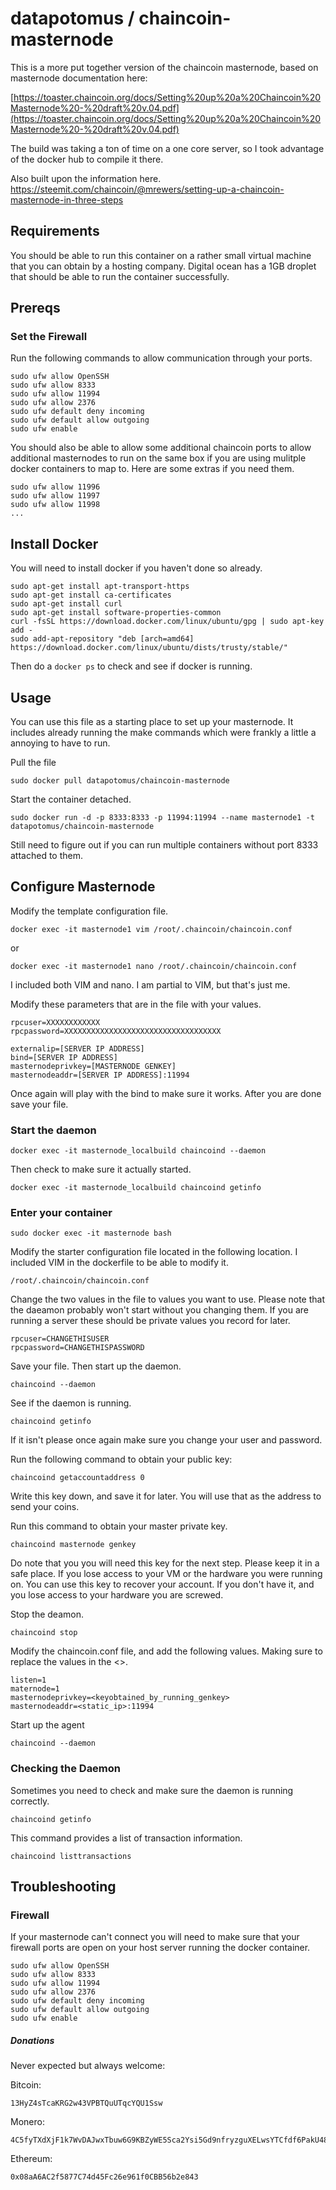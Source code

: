 
# datapotomus / chaincoin-masternode

This is a more put together version of the chaincoin masternode, based on masternode documentation here:

[https://toaster.chaincoin.org/docs/Setting%20up%20a%20Chaincoin%20Masternode%20-%20draft%20v.04.pdf](https://toaster.chaincoin.org/docs/Setting%20up%20a%20Chaincoin%20Masternode%20-%20draft%20v.04.pdf)
 
The build was taking a ton of time on a one core server, so I took advantage of the docker hub to compile it there.

Also built upon the information here. https://steemit.com/chaincoin/@mrewers/setting-up-a-chaincoin-masternode-in-three-steps

## Requirements
You should be able to run this container on a rather small virtual machine that you can obtain by a hosting company. 
Digital ocean has a 1GB droplet that should be able to run the container successfully.


## Prereqs
### Set the Firewall

Run the following commands to allow communication through your ports.

```
sudo ufw allow OpenSSH
sudo ufw allow 8333
sudo ufw allow 11994
sudo ufw allow 2376
sudo ufw default deny incoming
sudo ufw default allow outgoing
sudo ufw enable
```

You should also be able to allow some additional chaincoin ports to allow additional masternodes to run on the same box if you are using mulitple docker containers to map to. Here are some extras if you need them.

```
sudo ufw allow 11996
sudo ufw allow 11997
sudo ufw allow 11998
...
```

## Install Docker

You will need to install docker if you haven't done so already.

```
sudo apt-get install apt-transport-https
sudo apt-get install ca-certificates
sudo apt-get install curl
sudo apt-get install software-properties-common
curl -fsSL https://download.docker.com/linux/ubuntu/gpg | sudo apt-key add -
sudo add-apt-repository "deb [arch=amd64] https://download.docker.com/linux/ubuntu/dists/trusty/stable/"
```
Then do a `docker ps` to check and see if docker is running.


## Usage
You can use this file as a starting place to set up your masternode. It includes already running the make commands which were frankly a little a annoying to have to run. 

Pull the file


`sudo docker pull datapotomus/chaincoin-masternode`


Start the container detached.


`sudo docker run -d -p 8333:8333 -p 11994:11994 --name masternode1 -t datapotomus/chaincoin-masternode`


Still need to figure out if you can run multiple containers without port 8333 attached to them.



## Configure Masternode

Modify the template configuration file.

`docker exec -it masternode1 vim /root/.chaincoin/chaincoin.conf`

or

`docker exec -it masternode1 nano /root/.chaincoin/chaincoin.conf`


I included both VIM and nano.  I am partial to VIM, but that's just me.

Modify these parameters that are in the file with your values.

```
rpcuser=XXXXXXXXXXXX
rpcpassword=XXXXXXXXXXXXXXXXXXXXXXXXXXXXXXXXXXX

externalip=[SERVER IP ADDRESS]
bind=[SERVER IP ADDRESS]
masternodeprivkey=[MASTERNODE GENKEY]
masternodeaddr=[SERVER IP ADDRESS]:11994

```
Once again will play with the bind to make sure it works. After you are done save your file.

### Start the daemon

```
docker exec -it masternode_localbuild chaincoind --daemon
```

Then check to make sure it actually started.
```
docker exec -it masternode_localbuild chaincoind getinfo
```



### Enter your container
`sudo docker exec -it masternode bash`

Modify the starter configuration file located in the following location. I included VIM in the dockerfile to be able to modify it.

`/root/.chaincoin/chaincoin.conf`


Change the two values in the file to values you want to use. Please note that the daeamon probably won't start without you changing them. If you are running a server these should be private values you record for later.
```
rpcuser=CHANGETHISUSER
rpcpassword=CHANGETHISPASSWORD
```

Save your file. Then start up the daemon.

`chaincoind --daemon`

See if the daemon is running.

`chaincoind getinfo`

If it isn't please once again make sure you change your user and password.


Run the following command to obtain your public key:

`chaincoind getaccountaddress 0`

Write this key down, and save it for later. You will use that as the address to send your coins.

Run this command to obtain your master private key.

`chaincoind masternode genkey`


Do note that you you will need this key for the next step. Please keep it in a safe place. If you lose access to your VM or the hardware you were running on. You can use this key to recover your account. If you don't have it, and you lose access to your hardware you are screwed.


Stop the deamon.

`chaincoind stop`

Modify the chaincoin.conf file, and add the following values. Making sure to replace the values in the <>.

```
listen=1
maternode=1
masternodeprivkey=<keyobtained_by_running_genkey>
masternodeaddr=<static_ip>:11994
```

Start up the agent

`chaincoind --daemon`


### Checking the Daemon

Sometimes you need to check and make sure the daemon is running correctly.

`chaincoind getinfo`

This command provides a list of transaction information.

`chaincoind listtransactions`



## Troubleshooting

### Firewall
If your masternode can't connect you will need to make sure that your firewall ports are open on your host server running the docker container.
```
sudo ufw allow OpenSSH
sudo ufw allow 8333
sudo ufw allow 11994
sudo ufw allow 2376
sudo ufw default deny incoming
sudo ufw default allow outgoing
sudo ufw enable
```

##### Donations
Never expected but always welcome:


Bitcoin: 

```
13HyZ4sTcaKRG2w43VPBTQuUTqcYQU1Ssw
```
Monero:

```
4C5fyTXdXjF1k7WvDAJwxTbuw6G9KBZyWE5Sca2Ysi5Gd9nfryzguXELwsYTCfdf6PakU48whQaQ3f8M9T33JN6a5VSJk1FTXcRJHkCEZa
```
Ethereum:

```
0x08aA6AC2f5877C74d45Fc26e961f0CBB56b2e843
```
